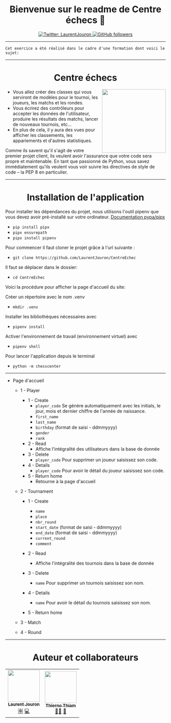 <h1 align="center">Bienvenue sur le readme de Centre échecs 👋</h1>
<p align="center">
  <a href="https://twitter.com/LaurentJouron">
    <img alt="Twitter: LaurentJouron" 
      src="https://img.shields.io/twitter/follow/LaurentJouron.svg?style=social" target="_blank" />
  </a>
  <a href="https://github.com/LaurentJouron">
    <img alt="GitHub followers" 
      src="https://img.shields.io/github/followers/LaurentJouron?style=social" />
  </a>
</p>

___________

    Cet exercice a été réalisé dans le cadre d'une formation dont voici le sujet:
___

<h1 align="center">Centre échecs</h1>

<p align="center">
    <img align="right"
      width="200px" 
      src="https://user.oc-static.com/upload/2020/09/22/16007793690358_chess%20club-01.png" />
</p>

* Vous allez créer des classes qui vous serviront de modèles pour le tournoi, les joueurs, les matchs et les rondes.
* Vous écrirez des contrôleurs pour accepter les données de l'utilisateur, produire les résultats des matchs, lancer de nouveaux tournois, etc...
* En plus de cela, il y aura des vues pour afficher les classements, les appariements et d'autres statistiques.

Comme ils savent qu'il s'agit de votre premier projet client, ils veulent avoir l'assurance que votre code sera propre et maintenable. En tant que passionné de Python, vous savez immédiatement qu'ils veulent vous voir suivre les directives de style de code – la PEP 8 en particulier.

___________

<h1 align="center">Installation de l'application </h1>

Pour installer les dépendances du projet, nous utilisons l'outil pipenv que vous devez avoir pré-installé sur votre ordinateur.
  <a href="https://github.com/pypa/pipx" title="Visuable Studio Code" target="_blank">Documentation pypa/pipx</a>

  * ``pip install pipx``
  * ``pipx ensurepath``
  * ``pipx install pipenv``

Pour commencer il faut cloner le projet grâce à l'url suivante :
  * ``git clone https://github.com/LaurentJouron/CentreEchec``

Il faut se déplacer dans le dossier:
  * ``cd CentreEchec``

Voici la procédure pour afficher la page d'accueil du site:

Créer un répertoire avec le nom .venv
  * ``mkdir .venv``

Installer les bibliothèques nécessaires avec
  * ``pipenv install``

Activer l'environnement de travail (environnement virtuel) avec
  * ``pipenv shell``

Pour lancer l'application depuis le terminal
  * ``python -m chesscenter``

___________

* Page d'accueil
  * 1 - Player
    * 1 - Create
      * ``player_code`` Se génère automatiquement avec les initials, le jour, mois et dernier chiffre de l'année de naissance.
      * ``first_name``
      * ``last_name``
      * ``birthday`` (format de saisi - ddmmyyyy)
      * ``gender``
      * ``rank``
    * 2 - Read
      * Affiche l'intégralité des utilisateurs dans la base de donnée
    * 3 - Delete
      * ``player_code`` Pour supprimer un joueur saisissez son code.
    * 4 - Details
      * ``player_code`` Pour avoir le détail du joueur saisissez son code.
    * 5 - Return home
      * Retourne à la page d'accueil

  * 2 - Tournament
    * 1 - Create
      * ``name``
      * ``place``
      * ``nbr_round``
      * ``start_date`` (format de saisi - ddmmyyyy)
      * ``end_date`` (format de saisi - ddmmyyyy)
      * ``current_round``
      * ``comment``

    * 2 - Read
      * Affiche l'intégralité des tournois dans la base de donnée
    * 3 - Delete
      * ``name`` Pour supprimer un tournois saisissez son nom.
    * 4 - Details
      * ``name`` Pour avoir le détail du tournois saisissez son nom.
    * 5 - Return home

  * 3 - Match

  * 4 - Round
___________



<h1 align="center">Auteur et collaborateurs</h1>

<table>
  <tr>
    <td align="center">
      <a href="https://github.com/LaurentJouron">
        <img src="https://encrypted-tbn0.gstatic.com/images?q=tbn:ANd9GcRlW-w7O7g3hQTw8qcIAy3LCRhiHg5tUPfvVg&usqp=CAU"
          width="100px;"/><br />
        <sub><b>Laurent Jouron</b></sub></a><br />
      <a href="https://openclassrooms.com/fr/" title="Étudiant">🈸</a>
      <a href="https://github.com/LaurentJouron/Books-online" title="Codeur de l'application">💻</a>
    </td>
    <td align="center">
      <a href="https://github.com/thierhost">
        <img src="https://avatars.githubusercontent.com/u/7854284?s=100&v=4"
          width="100px;"/><br />
        <sub><b>Thierno Thiam</b></sub></a><br />
      <a href="https://github.com/thierhost" title="Mentor de Laurent">👨‍🏫</a> 
      <a href="https://www.python.org/dev/peps/pep-0008/" title="Doc PEP 8">📄</a>
    </td>
  </tr>
</table>
